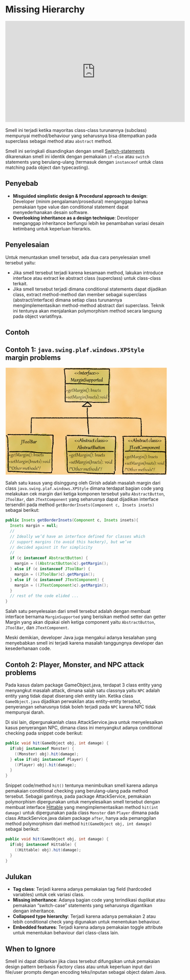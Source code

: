 # Missing Hierarchy


<div class="video-wrapper">
<iframe width="560" height="315" src="https://www.youtube.com/embed/Z0gVvdARFWw" title="YouTube video player" frameborder="0" allow="accelerometer; autoplay; clipboard-write; encrypted-media; gyroscope; picture-in-picture" allowfullscreen></iframe>
</div>


Smell ini terjadi ketika mayoritas class-class turunannya (subclass) mempunyai method/behaviour yang seharusnya bisa ditempatkan pada superclass sebagai method atau `abstract` method.

Smell ini seringkali disandingkan dengan smell [Switch-statements](../../../martin-fowler/oo_abusers/switch_statements/) dikarenakan smell ini identik dengan pemakaian `if-else` atau `switch` statements yang berulang-ulang (termasuk dengan `instanceof` untuk class matching pada object dan typecasting).

## Penyebab

- **Misguided simplistic design & Procedural approach to design**: Developer (minim pengalaman/prosedural) menganggap bahwa pemakaian type value dan conditional statement dapat menyederhanakan desain software.
- **Overlooking inheritance as a design technique**: Developer menganggap inheritance berfungsi lebih ke penambahan variasi desain ketimbang untuk keperluan hierarkis.

## Penyelesaian

Untuk menuntaskan smell tersebut, ada dua cara penyelesaian smell tersebut yaitu:

- Jika smell tersebut terjadi karena kesamaan method, lakukan introduce interface atau extract ke abstract class (superclass) untuk class-class terkait.
- Jika smell tersebut terjadi dimana conditional statements dapat dijadikan class, extract method-method dan member sebagai superclass (abstract/interface) dimana setiap class turunannya mengimplementasikan method-method abstract dari superclass. Teknik ini tentunya akan menjalankan polymorphism method secara langsung pada object variatifnya.

## Contoh

## Contoh 1: `java.swing.plaf.windows.XPStyle` margin problems

![Hierarchical view of 'java.swing.plaf.windows.XPStyle'](hierarchy-missing-1.png "Hierarchical view of 'java.swing.plaf.windows.XPStyle'")

Salah satu kasus yang disinggung oleh Girish adalah masalah margin dari class `java.swing.plaf.windows.XPStyle` dimana terdapat bagian code yang melakukan cek margin dari ketiga komponen tersebut yaitu `AbstractButton`, `JToolBar`, dan `JTextComponent` yang seharusnya dapat dijadikan interface tersendiri pada method `getBorderInsets(Component c, Insets insets)` sebagai berikut:

```java
public Insets getBorderInsets(Component c, Insets insets){
  Insets margin = null;
  //
  // Ideally we’d have an interface defined for classes which
  // support margins (to avoid this hackery), but we’ve
  // decided against it for simplicity
  //
  if (c instanceof AbstractButton) {
    margin = ((AbstractButton)c).getMargin();
  } else if (c instanceof JToolBar) {
    margin = ((JToolBar)c).getMargin();
  } else if (c instanceof JTextComponent) {
    margin = ((JTextComponent)c).getMargin();
  }
  // rest of the code elided ...
}
```

Salah satu penyelesaian dari smell tersebut adalah dengan membuat interface bernama `MarginSupported` yang berisikan method setter dan getter Margin yang akan dipakai oleh ketiga component yaitu `AbstractButton`, `JToolBar`, dan `JTextComponent`.

Meski demikian, developer Java juga mengakui adanya kesalahan yang menyebabkan smell ini terjadi karena masalah tanggungnya developer dan kesederhanaan code.

## Contoh 2: Player, Monster, and NPC attack problems

Pada kasus dalam package <github-url to="before/GameObject">GameObject.java</github-url>, terdapat 3 class entity yang menyangkut masalah attack, dimana salah satu classnya yaitu `NPC` adalah entity yang tidak dapat diserang oleh entity lain. Ketika class `GameObject.java` dijadikan perwakilan atas entity-entity tersebut, penyerangan seharusnya tidak boleh terjadi pada `NPC` karena NPC tidak mempunyai darah.

Di sisi lain, dipergunakanlah class <github-url to="before/AttackService.java">AttackService.java</github-url> untuk menyelesaikan kasus penyerangan NPC, dimana class ini menyangkut adanya conditional checking pada snippet code berikut:

```java
public void hit(GameObject obj, int damage) {
  if(obj instanceof Monster) {
    ((Monster) obj).hit(damage);
  } else if(obj instanceof Player) {
    ((Player) obj).hit(damage);
  }
}
```

Snippet code/method `hit()` tentunya menimbulkan smell karena adanya pemakaian conditional checking yang berulang-ulang pada method tersebut. Sebagai gantinya, pada package <github-url to="after/AttackService.java">AttackService</github-url>, pemakaian polymorphism dipergunakan untuk menyelesaikan smell tersebut dengan membuat interface [Hittable](after/Hittable.java) yang mengimplementasikan method `hit(int damage)` untuk dipergunakan pada class `Monster` dan `Player` dimana pada class <github-url to="after/AttackService.java">AttackService.java</github-url> dalam package `after`, hanya ada pemanggilan method polymorphism dari method `hit(GameObject obj, int damage)` sebagai berikut:

```java
public void hit(GameObject obj, int damage) {
  if(obj instanceof Hittable) {
    ((Hittable) obj).hit(damage);
  }
}
```

## Julukan

- **Tag class**: Terjadi karena adanya pemakaian tag field (hardcoded variables) untuk cek variasi class.
- **Missing inheritance**: Adanya bagian code yang terindikasi duplikat atau pemakaian “switch-case” statements yang seharusnya digantikan dengan inheritance.
- **Collapsed type hierarchy**: Terjadi karena adanya pemakaian 2 atau lebih conditional check yang digunakan untuk menentukan behaviour.
- **Embedded features**: Terjadi karena adanya pemakaian toggle attribute untuk menentukan behaviour dari class-class lain.


## When to Ignore
Smell ini dapat dibiarkan jika class tersebut difungsikan untuk pemakaian design pattern berbasis Factory class atau untuk keperluan input dari file/user prompts dengan encoding teks/inputan sebagai object dalam Java.
